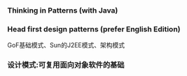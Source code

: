 ### Thinking in Patterns (with Java)
### Head first design patterns (prefer English Edition)
GoF基础模式、Sun的J2EE模式、架构模式
### 设计模式:可复用面向对象软件的基础
